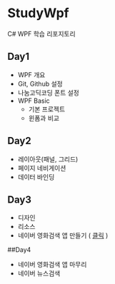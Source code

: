 # StudyWpf
C# WPF 학습 리포지토리

## Day1
- WPF 개요
- Git, Github 설정
- 나눔고딕코딩 폰트 설정
- WPF Basic
   - 기본 프로젝트
   - 윈폼과 비교

## Day2
- 레이아웃(패널, 그리드)
- 페이지 네비게이션
- 데이터 바인딩

## Day3
- 디자인
- 리소스
- 네이버 영화검색 앱 만들기 ( [클릭](https://github.com/yun10002/StudyWpf/tree/main/portfolio) )


##Day4
- 네이버 영화검색 앱 마무리
- 네이버 뉴스검색

